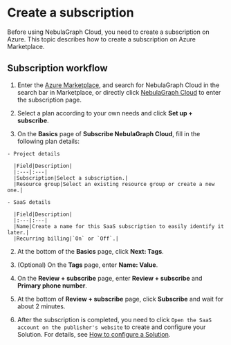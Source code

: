 # Create a subscription

Before using NebulaGraph Cloud, you need to create a subscription on Azure. This topic describes how to create a subscription on Azure Marketplace.

## Subscription workflow

1. Enter the [Azure Marketplace](https://portal.azure.com/?l=en.en-us#blade/Microsoft_Azure_Marketplace/GalleryMenuBlade/selectedMenuItemId/home), and search for NebulaGraph Cloud in the search bar in Marketplace, or directly click [NebulaGraph Cloud](https://portal.azure.com/#create/vesoftcompanylimited1625556994617.nebula_graph_cloud/preview) to enter the subscription page.

2. Select a plan according to your own needs and click **Set up + subscribe**.

  1. On the **Basics** page of **Subscribe NebulaGraph Cloud**, fill in the following plan details:

    - Project details

      |Field|Description|
      |:---|:---|
      |Subscription|Select a subscription.|
      |Resource group|Select an existing resource group or create a new one.|

    - SaaS details

      |Field|Description|
      |:---|:---|
      |Name|Create a name for this SaaS subscription to easily identify it later.|
      |Recurring billing|`On` or `Off`.|

  2. At the bottom of the **Basics** page, click **Next: Tags**.
  3. (Optional) On the **Tags** page, enter **Name: Value**.
  4. On the **Review + subscribe** page, enter **Review + subscribe** and **Primary phone number**.
  5. At the bottom of **Review + subscribe** page, click **Subscribe** and wait for about 2 minutes.

3. After the subscription is completed, you need to click `Open the SaaS account on the publisher's website` to create and configure your Solution. For details, see [How to configure a Solution](3.how-to-set-solution.md).


